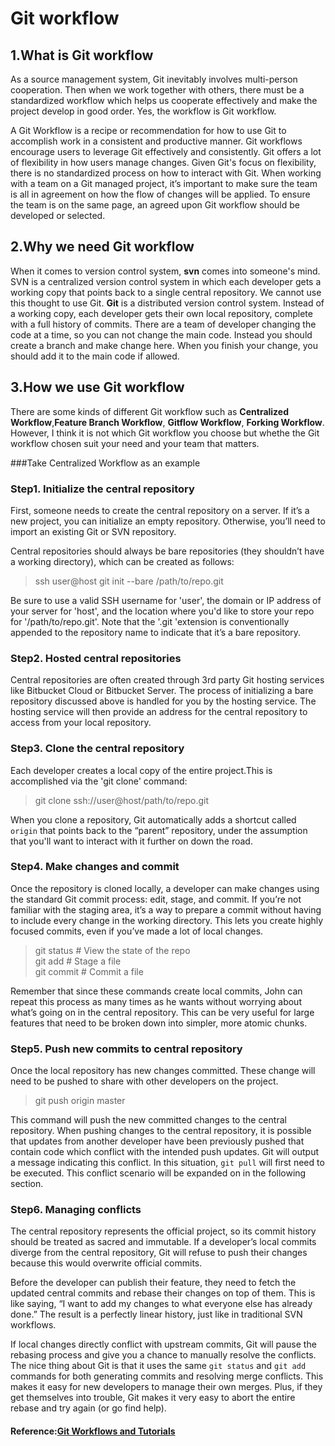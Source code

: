 # Git workflow

## 1.What is Git workflow
As a source management system, Git inevitably involves multi-person cooperation. Then when we work together with others, there must be a standardized workflow which helps us cooperate effectively and make the project develop in good order. Yes, the workflow is Git workflow. 

A Git Workflow is a recipe or recommendation for how to use Git to accomplish work in a consistent and productive manner. Git workflows encourage users to leverage Git effectively and consistently. Git offers a lot of flexibility in how users manage changes. Given Git's focus on flexibility, there is no standardized process on how to interact with Git. When working with a team on a Git managed project, it’s important to make sure the team is all in agreement on how the flow of changes will be applied. To ensure the team is on the same page, an agreed upon Git workflow should be developed or selected. 

## 2.Why we need Git workflow
When it comes to version control system, **svn** comes into someone's mind. SVN is a centralized version control system in which each developer gets a working copy that points back to a single central repository. We cannot use this thought to use Git. **Git** is a distributed version control system. Instead of a working copy, each developer gets their own local repository, complete with a full history of commits. There are a team of developer changing the code at a time, so you can not change the main code. Instead you should create a branch and make change here. When you finish your change, you should add it to the main code if allowed.

## 3.How we use Git workflow
There are some kinds of different Git workflow such as **Centralized Workflow**,**Feature Branch Workflow**, **Gitflow Workflow**, **Forking Workflow**. However, I think it is not which Git workflow you choose but whethe the Git workflow chosen suit your need and your team that matters.

###Take Centralized Workflow as an example

### Step1. Initialize the central repository
First, someone needs to create the central repository on a server. If it’s a new project, you can initialize an empty repository. Otherwise, you’ll need to import an existing Git or SVN repository.

Central repositories should always be bare repositories (they shouldn’t have a working directory), which can be created as follows:

> ssh user@host git init --bare /path/to/repo.git

Be sure to use a valid SSH username for 'user', the domain or IP address of your server for 'host', and the location where you'd like to store your repo for '/path/to/repo.git'. Note that the '.git 'extension is conventionally appended to the repository name to indicate that it’s a bare repository.

### Step2. Hosted central repositories
Central repositories are often created through 3rd party Git hosting services like Bitbucket Cloud or Bitbucket Server. The process of initializing a bare repository discussed above is handled for you by the hosting service. The hosting service will then provide an address for the central repository to access from your local repository.

### Step3. Clone the central repository
Each developer creates a local copy of the entire project.This is accomplished via the 'git clone' command:

> git clone ssh://user@host/path/to/repo.git

When you clone a repository, Git automatically adds a shortcut called `origin` that points back to the “parent” repository, under the assumption that you'll want to interact with it further on down the road. 

### Step4. Make changes and commit
Once the repository is cloned locally, a developer can make changes using the standard Git commit process: edit, stage, and commit. If you’re not familiar with the staging area, it’s a way to prepare a commit without having to include every change in the working directory. This lets you create highly focused commits, even if you’ve made a lot of local changes.

> git status # View the state of the repo  
git add <some-file> # Stage a file  
git commit # Commit a file</some-file>

Remember that since these commands create local commits, John can repeat this process as many times as he wants without worrying about what’s going on in the central repository. This can be very useful for large features that need to be broken down into simpler, more atomic chunks.

### Step5. Push new commits to central repository
Once the local repository has new changes committed. These change will need to be pushed to share with other developers on the project.

> git push origin master

This command will push the new committed changes to the central repository. When pushing changes to the central repository, it is possible that updates from another developer have been previously pushed that contain code which conflict with the intended push updates. Git will output a message indicating this conflict. In this situation, `git pull` will first need to be executed. This conflict scenario will be expanded on in the following section.

### Step6. Managing conflicts
The central repository represents the official project, so its commit history should be treated as sacred and immutable. If a developer’s local commits diverge from the central repository, Git will refuse to push their changes because this would overwrite official commits.

Before the developer can publish their feature, they need to fetch the updated central commits and rebase their changes on top of them. This is like saying, “I want to add my changes to what everyone else has already done.” The result is a perfectly linear history, just like in traditional SVN workflows.

If local changes directly conflict with upstream commits, Git will pause the rebasing process and give you a chance to manually resolve the conflicts. The nice thing about Git is that it uses the same `git status` and `git add` commands for both generating commits and resolving merge conflicts. This makes it easy for new developers to manage their own merges. Plus, if they get themselves into trouble, Git makes it very easy to abort the entire rebase and try again (or go find help).


#### Reference:[Git Workflows and Tutorials](https://www.atlassian.com/git/tutorials/)
